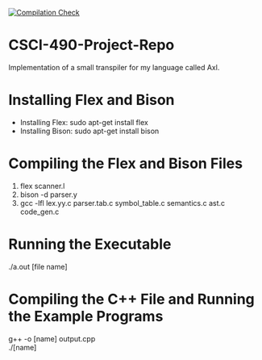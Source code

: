 [![Compilation Check](https://github.com/jduron1/CSCI-490-Project-Repo/actions/workflows/compiler.yml/badge.svg)](https://github.com/jduron1/CSCI-490-Project-Repo/actions/workflows/compiler.yml)

# CSCI-490-Project-Repo
Implementation of a small transpiler for my language called Axl.

# Installing Flex and Bison
* Installing Flex: sudo apt-get install flex
* Installing Bison: sudo apt-get install bison

# Compiling the Flex and Bison Files
1. flex scanner.l
2. bison -d parser.y
3. gcc -lfl lex.yy.c parser.tab.c symbol_table.c semantics.c ast.c code_gen.c

# Running the Executable
./a.out [file name]

# Compiling the C++ File and Running the Example Programs
g++ -o [name] output.cpp\
./[name]
